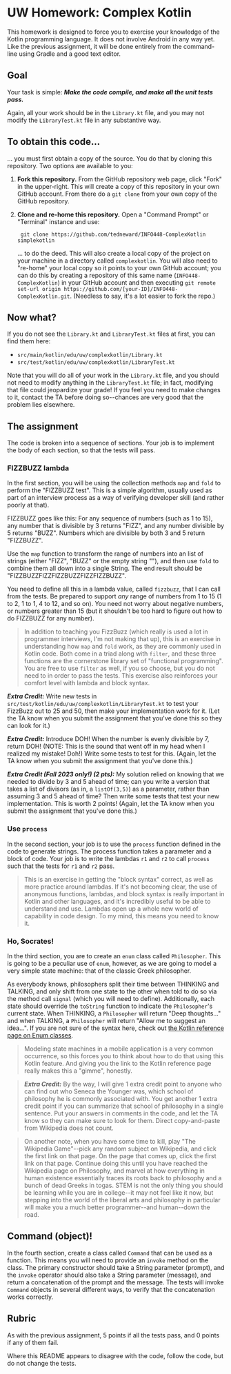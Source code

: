 # UW Homework: Complex Kotlin
This homework is designed to force you to exercise your knowledge of the Kotlin programming language. It does not involve Android in any way yet. Like the previous assignment, it will be done entirely from the command-line using Gradle and a good text editor.

## Goal
Your task is simple: ***Make the code compile, and make all the unit tests pass.***

Again, all your work should be in the `Library.kt` file, and you may not modify the `LibraryTest.kt` file in any substantive way.

## To obtain this code...
... you must first obtain a copy of the source. You do that by cloning this repository. Two options are available to you:

1. **Fork this repository.** From the GitHub repository web page, click "Fork" in the upper-right. This will create a copy of this repository in your own GitHub account. From there do a `git clone` from your own copy of the GitHub repository.

2. **Clone and re-home this repository.** Open a "Command Prompt" or "Terminal" instance and use:

        git clone https://github.com/tedneward/INFO448-ComplexKotlin simplekotlin

    ... to do the deed. This will also create a local copy of the project on your machine in a directory called `complexkotlin`. You will also need to "re-home" your local copy so it points to your own GitHub account; you can do this by creating a repository of this same name (`INFO448-ComplexKotlin`) in your GitHub account and then executing `git remote set-url origin https://github.com/[your-ID]/INFO448-ComplexKotlin.git`. (Needless to say, it's a lot easier to fork the repo.)

## Now what?
If you do not see the `Library.kt` and `LibraryTest.kt` files at first, you can find them here:

* `src/main/kotlin/edu/uw/complexkotlin/Library.kt`
* `src/test/kotlin/edu/uw/complexkotlin/LibraryTest.kt`

Note that you will do all of your work in the `Library.kt` file, and you should not need to modify anything in the `LibraryTest.kt` file; in fact, modifying that file could jeopardize your grade! If you feel you need to make changes to it, contact the TA before doing so--chances are very good that the problem lies elsewhere.

## The assignment
The code is broken into a sequence of sections. Your job is to implement the body of each section, so that the tests will pass.

### FIZZBUZZ lambda
In the first section, you will be using the collection methods `map` and `fold` to perform the "FIZZBUZZ test". This is a simple algorithm, usually used as part of an interview process as a way of verifying developer skill (and rather poorly at that). 

FIZZBUZZ goes like this: For any sequence of numbers (such as 1 to 15), any number that is divisible by 3 returns "FIZZ", and any number divisible by 5 returns "BUZZ". Numbers which are divisible by both 3 and 5 return "FIZZBUZZ". 

Use the `map` function to transform the range of numbers into an list of strings (either "FIZZ", "BUZZ" or the empty string ""), and then use `fold` to combine them all down into a single String. The end result should be "FIZZBUZZFIZZFIZZBUZZFIZZFIZZBUZZ". 

You need to define all this in a lambda value, called `fizzbuzz`, that I can call from the tests. Be prepared to support *any* range of numbers from 1 to 15 (1 to 2, 1 to 1, 4 to 12, and so on). You need not worry about negative numbers, or numbers greater than 15 (but it shouldn't be too hard to figure out how to do FIZZBUZZ for any number).

> In addition to teaching you FizzBuzz (which really is used a lot in programmer interviews, I'm not making that up), this is an exercise in understanding how `map` and `fold` work, as they are commonly used in Kotlin code. Both come in a triad along with `filter`, and these three functions are the cornerstone library set of "functional programming". You are free to use `filter` as well, if you so choose, but you do not need to in order to pass the tests. This exercise also reinforces your comfort level with lambda and block syntax.

***Extra Credit:*** Write new tests in `src/test/kotlin/edu/uw/complexkotlin/LibraryTest.kt` to test your FizzBuzz out to 25 and 50, then make your implementation work for it. (Let the TA know when you submit the assignment that you've done this so they can look for it.)

***Extra Credit:*** Introduce DOH! When the number is evenly divisible by 7, return DOH! (NOTE: This is the sound that went off in my head when I realized my mistake! Doh!) Write some tests to test for this. (Again, let the TA know when you submit the assignment that you've done this.)

***Extra Credit (Fall 2023 only!) (2 pts):*** My solution relied on knowing that we needed to divide by 3 and 5 ahead of time; can you write a version that takes a list of divisors (as in, a `listOf(3,5)`) as a parameter, rather than assuming 3 and 5 ahead of time? Then write some tests that test your new implementation. This is worth 2 points! (Again, let the TA know when you submit the assignment that you've done this.)

### Use `process`
In the second section, your job is to use the `process` function defined in the code to generate strings. The process function takes a parameter and a block of code. Your job is to write the lambdas `r1` and `r2` to call `process` such that the tests for `r1` and `r2` pass. 

> This is an exercise in getting the "block syntax" correct, as well as more practice around lambdas. If it's not becoming clear, the use of anonymous functions, lambdas, and block syntax is really important in Kotlin and other languages, and it's incredibly useful to be able to understand and use. Lambdas open up a whole new world of capability in code design. To my mind, this means you need to know it.

### Ho, Socrates!
In the third section, you are to create an `enum` class called `Philosopher`. This is going to be a peculiar use of `enum`, however, as we are going to model a very simple state machine: that of the classic Greek philosopher. 

As everybody knows, philosophers split their time between THINKING and TALKING, and only shift from one state to the other when told to do so via the method call `signal` (which you will need to define). Additionally, each state should override the `toString` function to indicate the `Philosopher`'s current state. When THINKING, a `Philosopher` will return "Deep thoughts..." and when TALKING, a `Philosopher` will return "Allow me to suggest an idea...". If you are not sure of the syntax here, check out [the Kotlin reference page on Enum classes](https://kotlinlang.org/docs/enum-classes.html).

> Modeling state machines in a mobile application is a very common occurrence, so this forces you to think about how to do that using this Kotlin feature. And giving you the link to the Kotlin reference page really makes this a "gimme", honestly.

> ***Extra Credit:*** By the way, I will give 1 extra credit point to anyone who can find out who Seneca the Younger was, which school of philosophy he is commonly associated with. You get another 1 extra credit point if you can summarize that school of philosophy in a single sentence. Put your answers in comments in the code, and let the TA know so they can make sure to look for them. Direct copy-and-paste from Wikipedia does not count.

> On another note, when you have some time to kill, play "The Wikipedia Game"--pick any random subject on Wikipedia, and click the first link on that page. On the page that comes up, click the first link on that page. Continue doing this until you have reached the Wikipedia page on Philosophy, and marvel at how everything in human existence essentially traces its roots back to philosophy and a bunch of dead Greeks in togas. STEM is not the only thing you should be learning while you are in college--it may not feel like it now, but stepping into the world of the liberal arts and philosophy in particular will make you a much better programmer--and human--down the road.

## Command (object)!
In the fourth section, create a class called `Command` that can be used as a function. This means you will need to provide an `invoke` method on the class. The primary constructor should take a String parameter (prompt), and the `invoke` operator should also take a String parameter (message), and return a concatenation of the prompt and the message. The tests will invoke `Command` objects in several different ways, to verify that the concatenation works correctly.

## Rubric
As with the previous assignment, 5 points if all the tests pass, and 0 points if any of them fail.

Where this README appears to disagree with the code, follow the code, but do not change the tests.

